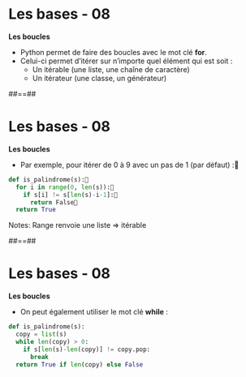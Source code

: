 <!-- .slide: -->

# Les bases - 08

**Les boucles**

* Python permet de faire des boucles avec le mot clé **for**.
* Celui-ci permet d’itérer sur n’importe quel élément qui est soit :
  * Un itérable (une liste, une chaîne de caractère)
  * Un itérateur (une classe, un générateur)

##==##
<!-- .slide: class="with-code" -->

# Les bases - 08

**Les boucles**

* Par exemple, pour itérer de 0 à 9 avec un pas de 1 (par défaut) :

```python
def is_palindrome(s):
  for i in range(0, len(s)):
    if s[i] != s[len(s)-i-1]:
      return False
  return True
```

<!-- .element: class="big-code" -->

Notes:
Range renvoie une liste => itérable

##==##
<!-- .slide: class="with-code" -->

# Les bases - 08

**Les boucles**

* On peut également utiliser le mot clé **while** :

```python
def is_palindrome(s):
  copy = list(s)
  while len(copy) > 0:
    if s[len(s)-len(copy)] != copy.pop:
      break
  return True if len(copy) else False
```

<!-- .element: class="big-code" -->
